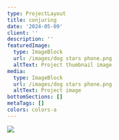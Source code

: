 ```yaml
---
type: ProjectLayout
title: conjuring
date: '2024-05-09'
client: ''
description: ''
featuredImage:
  type: ImageBlock
  url: /images/dog stars phone.png
  altText: Project thumbnail image
media:
  type: ImageBlock
  url: /images/dog stars phone.png
  altText: Project image
bottomSections: []
metaTags: []
colors: colors-a
---
```

![](/images/bare%20hands%20darker2.png)
